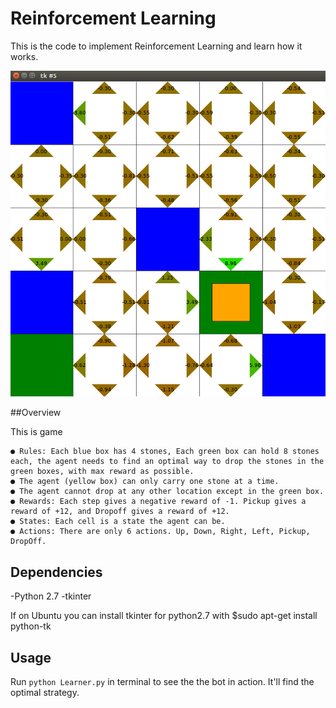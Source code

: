 # Reinforcement Learning
This is the code to implement Reinforcement Learning and learn how it works.

![Game](grid.png)

##Overview

This is game 

	● Rules: Each blue box has 4 stones, Each green box can hold 8 stones each, the agent needs to find an optimal way to drop the stones in the green boxes, with max reward as possible.
	● The agent (yellow box) can only carry one stone at a time.
	● The agent cannot drop at any other location except in the green box.
	● Rewards: Each step gives a negative reward of -1. Pickup gives a reward of +12, and Dropoff gives a reward of +12.
	● States: Each cell is a state the agent can be.
	● Actions: There are only 6 actions. Up, Down, Right, Left, Pickup, DropOff.

## Dependencies

-Python 2.7
-tkinter

If on Ubuntu you can install tkinter for python2.7 with
$sudo apt-get install python-tk

## Usage

Run `python Learner.py` in terminal to see the the bot in action. It'll find the optimal strategy.
